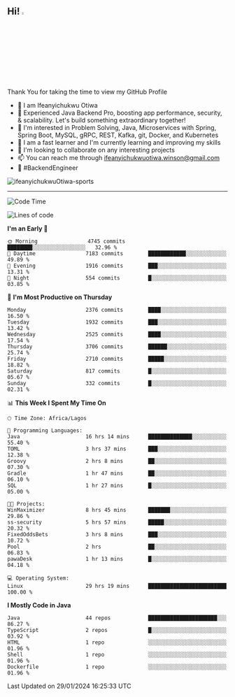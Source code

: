 <!-- BLOG-POST-LIST:START --><!-- BLOG-POST-LIST:END -->

## Hi! <img src="https://media.giphy.com/media/hvRJCLFzcasrR4ia7z/giphy.gif" width="4%"> 

Thank You for taking the time to view my GitHub Profile

- 👋 I am Ifeanyichukwu Otiwa
- 🚀 Experienced Java Backend Pro, boosting app performance, security, & scalability. Let's build something extraordinary together!
- 👀 I'm interested in Problem Solving, Java, Microservices with Spring, Spring Boot, MySQL, gRPC, REST, Kafka, git, Docker, and Kubernetes
- 🌱 I am a fast learner and I'm currently learning and improving my skills
- 💞️ I'm looking to collaborate on any interesting projects
- 📫 You can reach me through ifeanyichukwuotiwa.winson@gmail.com
- 🚀 #BackendEngineer

<p align="left" marginTop="10px"> <img src="https://komarev.com/ghpvc/?username=ifeanyichukwuOtiwa-sports&label=Profile%20views&color=0e75b6&style=for-the-badge" alt="ifeanyichukwuOtiwa-sports" /> </p>

***

<!--START_SECTION:waka-->
![Code Time](http://img.shields.io/badge/Code%20Time-2%2C179%20hrs%206%20mins-blue)

![Lines of code](https://img.shields.io/badge/From%20Hello%20World%20I%27ve%20Written-4.8%20million%20lines%20of%20code-blue)

**I'm an Early 🐤** 

```text
🌞 Morning                4745 commits        ████████░░░░░░░░░░░░░░░░░   32.96 % 
🌆 Daytime                7183 commits        ████████████░░░░░░░░░░░░░   49.89 % 
🌃 Evening                1916 commits        ███░░░░░░░░░░░░░░░░░░░░░░   13.31 % 
🌙 Night                  554 commits         █░░░░░░░░░░░░░░░░░░░░░░░░   03.85 % 
```
📅 **I'm Most Productive on Thursday** 

```text
Monday                   2376 commits        ████░░░░░░░░░░░░░░░░░░░░░   16.50 % 
Tuesday                  1932 commits        ███░░░░░░░░░░░░░░░░░░░░░░   13.42 % 
Wednesday                2525 commits        ████░░░░░░░░░░░░░░░░░░░░░   17.54 % 
Thursday                 3706 commits        ██████░░░░░░░░░░░░░░░░░░░   25.74 % 
Friday                   2710 commits        █████░░░░░░░░░░░░░░░░░░░░   18.82 % 
Saturday                 817 commits         █░░░░░░░░░░░░░░░░░░░░░░░░   05.67 % 
Sunday                   332 commits         █░░░░░░░░░░░░░░░░░░░░░░░░   02.31 % 
```


📊 **This Week I Spent My Time On** 

```text
🕑︎ Time Zone: Africa/Lagos

💬 Programming Languages: 
Java                     16 hrs 14 mins      ██████████████░░░░░░░░░░░   55.40 % 
TOML                     3 hrs 37 mins       ███░░░░░░░░░░░░░░░░░░░░░░   12.38 % 
Groovy                   2 hrs 8 mins        ██░░░░░░░░░░░░░░░░░░░░░░░   07.30 % 
Gradle                   1 hr 47 mins        ██░░░░░░░░░░░░░░░░░░░░░░░   06.10 % 
SQL                      1 hr 27 mins        █░░░░░░░░░░░░░░░░░░░░░░░░   05.00 % 

🐱‍💻 Projects: 
WinMaximizer             8 hrs 45 mins       ███████░░░░░░░░░░░░░░░░░░   29.86 % 
ss-security              5 hrs 57 mins       █████░░░░░░░░░░░░░░░░░░░░   20.32 % 
FixedOddsBets            3 hrs 8 mins        ███░░░░░░░░░░░░░░░░░░░░░░   10.72 % 
Pool                     2 hrs               ██░░░░░░░░░░░░░░░░░░░░░░░   06.83 % 
pawaDesk                 1 hr 13 mins        █░░░░░░░░░░░░░░░░░░░░░░░░   04.18 % 

💻 Operating System: 
Linux                    29 hrs 19 mins      █████████████████████████   100.00 % 
```

**I Mostly Code in Java** 

```text
Java                     44 repos            ██████████████████████░░░   86.27 % 
TypeScript               2 repos             █░░░░░░░░░░░░░░░░░░░░░░░░   03.92 % 
HTML                     1 repo              ░░░░░░░░░░░░░░░░░░░░░░░░░   01.96 % 
Shell                    1 repo              ░░░░░░░░░░░░░░░░░░░░░░░░░   01.96 % 
Dockerfile               1 repo              ░░░░░░░░░░░░░░░░░░░░░░░░░   01.96 % 
```




 Last Updated on 29/01/2024 16:25:33 UTC
<!--END_SECTION:waka-->

<!--
<p align="center">
![trophy](https://github-profile-trophy.vercel.app/?username=ifeanyichukwuOtiwa-sports&theme=onedark) (https://github.com/ryo-ma/github-profile-trophy)
</p>
-->

<!---
ifeanyi-otiwa/ifeanyi-otiwa is a ✨ special ✨ repository because its `README.md` (this file) appears on your GitHub profile.
You can click the Preview link to take a look at your changes.
--->
